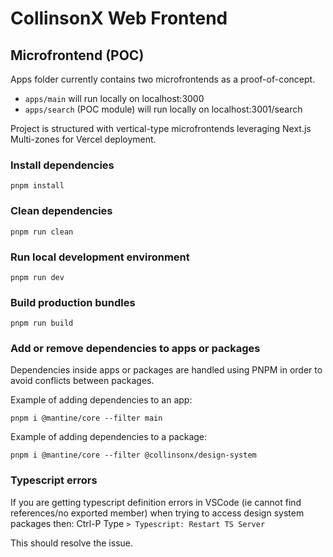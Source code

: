 # CollinsonX Web Frontend

## Microfrontend (POC)

Apps folder currently contains two microfrontends as a proof-of-concept.

- `apps/main` will run locally on localhost:3000
- `apps/search` (POC module) will run locally on localhost:3001/search

Project is structured with vertical-type microfrontends leveraging Next.js Multi-zones for Vercel deployment.

### Install dependencies

```
pnpm install
```

### Clean dependencies

```
pnpm run clean
```

### Run local development environment

```
pnpm run dev
```

### Build production bundles

```
pnpm run build
```

### Add or remove dependencies to apps or packages

Dependencies inside apps or packages are handled using PNPM in order to avoid conflicts between packages.

Example of adding dependencies to an app:

```
pnpm i @mantine/core --filter main
```

Example of adding dependencies to a package:

```
pnpm i @mantine/core --filter @collinsonx/design-system
```

### Typescript errors

If you are getting typescript definition errors in VSCode (ie cannot find references/no exported member) when trying to access design system packages then:
Ctrl-P
Type `> Typescript: Restart TS Server`

This should resolve the issue.
